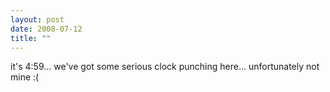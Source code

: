 ```yaml
---
layout: post
date: 2008-07-12
title: ""
---
```

it's 4:59... we've got some serious clock punching here... unfortunately not mine :(